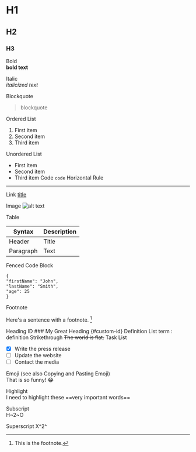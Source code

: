 # H1
## H2
### H3

Bold	
**bold text**

Italic	
*italicized text*

Blockquote	
> blockquote

Ordered List	
1. First item
2. Second item
3. Third item

Unordered List	
- First item
- Second item
- Third item
  Code	`code`
  Horizontal Rule	
- ---

  Link	[title](https://www.example.com)

  Image	![alt text](image.jpg)

Table

| Syntax | Description |
| ----------- | ----------- |
| Header | Title |
| Paragraph | Text |

Fenced Code Block	
```
{
"firstName": "John",
"lastName": "Smith",
"age": 25
}
```
Footnote	

Here's a sentence with a footnote. [^1]

[^1]: This is the footnote.

Heading ID	### My Great Heading {#custom-id}
Definition List	term
: definition
Strikethrough	~~The world is flat.~~
Task List	
- [x] Write the press release
- [ ] Update the website
- [ ] Contact the media

Emoji (see also Copying and Pasting Emoji)	
That is so funny! :joy:

Highlight	
I need to highlight these ==very important words==

Subscript	
H~2~O

Superscript	
X^2^
